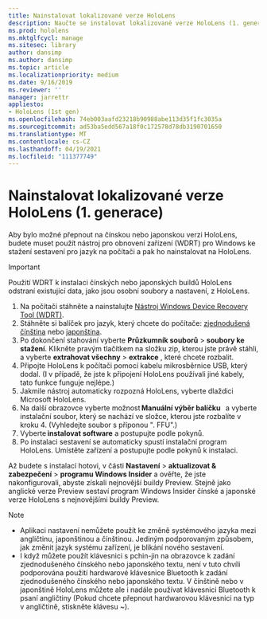 ```yaml
---
title: Nainstalovat lokalizované verze HoloLens
description: Naučte se instalovat lokalizované verze HoloLens (1. generace), včetně čínských a japonských verzí.
ms.prod: hololens
ms.mktglfcycl: manage
ms.sitesec: library
author: dansimp
ms.author: dansimp
ms.topic: article
ms.localizationpriority: medium
ms.date: 9/16/2019
ms.reviewer: ''
manager: jarrettr
appliesto:
- HoloLens (1st gen)
ms.openlocfilehash: 74eb003aafd23218b90988abe113d35f1fc3035a
ms.sourcegitcommit: ad53ba5edd567a18f0c172578d78db3190701650
ms.translationtype: MT
ms.contentlocale: cs-CZ
ms.lasthandoff: 04/19/2021
ms.locfileid: "111377749"
---
```

# <a name="install-localized-versions-of-hololens-1st-gen"></a>Nainstalovat lokalizované verze HoloLens (1. generace)

Aby bylo možné přepnout na čínskou nebo japonskou verzi HoloLens, budete muset použít nástroj pro obnovení zařízení (WDRT) pro Windows ke stažení sestavení pro jazyk na počítači a pak ho nainstalovat na HoloLens.

> [!IMPORTANT]
> Použití WDRT k instalaci čínských nebo japonských buildů HoloLens odstraní existující data, jako jsou osobní soubory a nastavení, z HoloLens. 

1. Na počítači stáhněte a nainstalujte [Nástroj Windows Device Recovery Tool (WDRT)](https://support.microsoft.com/help/12379).
1. Stáhněte si balíček pro jazyk, který chcete do počítače:  [zjednodušená čínština](https://aka.ms/hololensdownload-ch) nebo [japonština](https://aka.ms/hololensdownload-jp).
1. Po dokončení stahování vyberte **Průzkumník souborů**  >  **soubory ke stažení**. Klikněte pravým tlačítkem na složku zip, kterou jste právě stáhli, a vyberte **extrahovat všechny**  >  **extrakce** , které chcete rozbalit.
1. Připojte HoloLens k počítači pomocí kabelu mikrosběrnice USB, který dodal. (I v případě, že jste k připojení HoloLens používali jiné kabely, tato funkce funguje nejlépe.)
1. Jakmile nástroj automaticky rozpozná HoloLens, vyberte dlaždici Microsoft HoloLens.
1. Na další obrazovce vyberte možnost **Manuální výběr balíčku**   a vyberte instalační soubor, který se nachází ve složce, kterou jste rozbalíte v kroku 4. (Vyhledejte soubor s příponou ". FFU".) 
1. Vyberte **instalovat software** a postupujte podle pokynů. 
1. Po instalaci sestavení se automaticky spustí instalační program HoloLens. Umístěte zařízení a postupujte podle pokynů k instalaci. 

Až budete s instalací hotovi, v části **Nastavení**  >  **aktualizovat & zabezpečení**  >  **programu Windows Insider** a ověřte, že jste nakonfigurovali, abyste získali nejnovější buildy Preview. Stejně jako anglické verze Preview sestaví program Windows Insider čínské a japonské verze HoloLens s nejnovějšími buildy Preview.

> [!NOTE]
>  
> - Aplikaci nastavení nemůžete použít ke změně systémového jazyka mezi angličtinu, japonštinou a čínštinou. Jediným podporovaným způsobem, jak změnit jazyk systému zařízení, je blikání nového sestavení.
> - I když můžete použít klávesnici s pchin-jin na obrazovce k zadání zjednodušeného čínského nebo japonského textu, není v tuto chvíli podporována použití hardwarové klávesnice Bluetooth k zadání zjednodušeného čínského nebo japonského textu.  V čínštině nebo v japonštině HoloLens můžete ale i nadále používat klávesnici Bluetooth k psaní angličtiny (Pokud chcete přepnout hardwarovou klávesnici na typ v angličtině, stiskněte klávesu ~).
